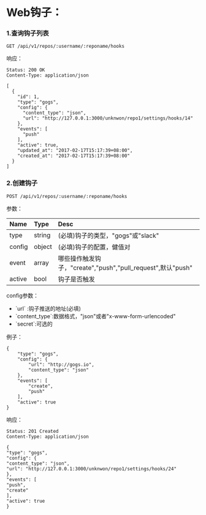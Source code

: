 # Web钩子：

### 1.查询钩子列表

```
GET /api/v1/repos/:username/:reponame/hooks
```

响应：

```
Status: 200 OK
Content-Type: application/json
```

```
[
  {
    "id": 1,
    "type": "gogs",
    "config": {
      "content_type": "json",
      "url": "http://127.0.0.1:3000/unknwon/repo1/settings/hooks/14"
    },
    "events": [
      "push"
    ],
    "active": true,
    "updated_at": "2017-02-17T15:17:39+08:00",
    "created_at": "2017-02-17T15:17:39+08:00"
  }
]
```

### 2.创建钩子

```
POST /api/v1/repos/:username/:reponame/hooks
```

参数：

| Name | Type | Desc |
| :--- | :--- | :--- |
| type | string | \(必填\)钩子的类型，"gogs"或"slack" |
| config | object | \(必填\)钩子的配置，健值对 |
| event | array | 哪些操作触发钩子，"create","push","pull\_request",默认"push" |
| active | bool | 钩子是否触发 |

config参数：

* \`url\` :钩子推送的地址\(必填\)
* \`content\_type\`:数据格式，"json"或者"x-www-form-urlencoded"
* \`secret\`:可选的

例子：

```
{
    "type": "gogs",
    "config": {
        "url": "http://gogs.io",
        "content_type": "json"
    },
    "events": [
        "create",
        "push"
    ],
    "active": true
}
```

响应：

```
Status: 201 Created
Content-Type: application/json
```

```
{
"type": "gogs",
"config": {
"content_type": "json",
"url": "http://127.0.0.1:3000/unknwon/repo1/settings/hooks/24"
},
"events": [
"push",
"create"
],
"active": true
}
```



